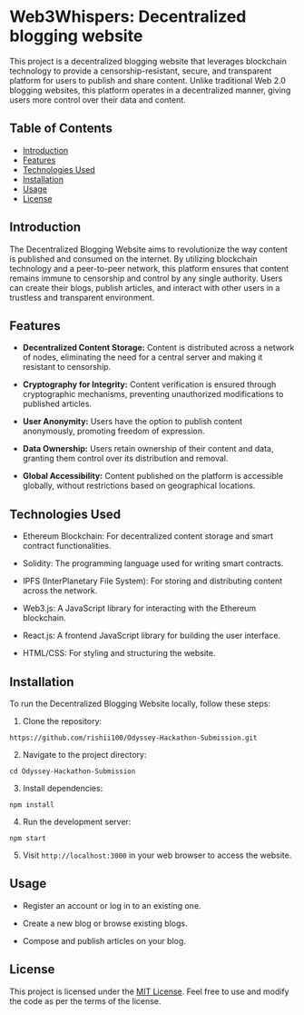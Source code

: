 # Web3Whispers: Decentralized blogging website

This project is a decentralized blogging website that leverages blockchain technology to provide a censorship-resistant, secure, and transparent platform for users to publish and share content. Unlike traditional Web 2.0 blogging websites, this platform operates in a decentralized manner, giving users more control over their data and content.

## Table of Contents

- [Introduction](#introduction)
- [Features](#features)
- [Technologies Used](#technologies-used)
- [Installation](#installation)
- [Usage](#usage)
- [License](#license)

## Introduction

The Decentralized Blogging Website aims to revolutionize the way content is published and consumed on the internet. By utilizing blockchain technology and a peer-to-peer network, this platform ensures that content remains immune to censorship and control by any single authority. Users can create their blogs, publish articles, and interact with other users in a trustless and transparent environment.

## Features

- **Decentralized Content Storage:** Content is distributed across a network of nodes, eliminating the need for a central server and making it resistant to censorship.

- **Cryptography for Integrity:** Content verification is ensured through cryptographic mechanisms, preventing unauthorized modifications to published articles.

- **User Anonymity:** Users have the option to publish content anonymously, promoting freedom of expression.

- **Data Ownership:** Users retain ownership of their content and data, granting them control over its distribution and removal.

- **Global Accessibility:** Content published on the platform is accessible globally, without restrictions based on geographical locations.

## Technologies Used

- Ethereum Blockchain: For decentralized content storage and smart contract functionalities.

- Solidity: The programming language used for writing smart contracts.

- IPFS (InterPlanetary File System): For storing and distributing content across the network.

- Web3.js: A JavaScript library for interacting with the Ethereum blockchain.

- React.js: A frontend JavaScript library for building the user interface.

- HTML/CSS: For styling and structuring the website.

## Installation

To run the Decentralized Blogging Website locally, follow these steps:

1. Clone the repository:

```
https://github.com/rishii100/Odyssey-Hackathon-Submission.git
```

2. Navigate to the project directory:

```
cd Odyssey-Hackathon-Submission
```

3. Install dependencies:

```
npm install
```

4. Run the development server:

```
npm start
```

5. Visit `http://localhost:3000` in your web browser to access the website.

## Usage

- Register an account or log in to an existing one.

- Create a new blog or browse existing blogs.

- Compose and publish articles on your blog.

## License

This project is licensed under the [MIT License](LICENSE). Feel free to use and modify the code as per the terms of the license.
